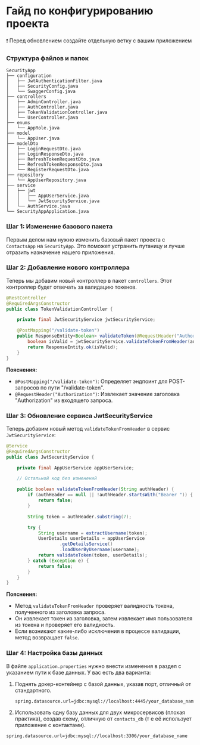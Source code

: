 # Гайд по конфигурированию проекта

❗️ Перед обновлением создайте отдельную ветку с вашим приложением

### Структура файлов и папок

```
SecurityApp
├── configuration
│   ├── JwtAuthenticationFilter.java
│   ├── SecurityConfig.java
│   └── SwaggerConfig.java
├── controllers
│   ├── AdminController.java
│   ├── AuthController.java
│   ├── TokenValidationController.java
│   └── UserController.java
├── enums
│   └── AppRole.java
├── model
│   └── AppUser.java
├── modelDto
│   ├── LoginRequestDto.java
│   ├── LoginResponseDto.java
│   ├── RefreshTokenRequestDto.java
│   ├── RefreshTokenResponseDto.java
│   └── RegisterRequestDto.java
├── repository
│   └── AppUserRepository.java
├── service
│   ├── jwt
│   │   ├── AppUserService.java
│   │   └── JwtSecurityService.java
│   └── AuthService.java
└── SecurityAppApplication.java
```

### Шаг 1: Изменение базового пакета

Первым делом нам нужно изменить базовый пакет проекта с `ContactsApp` на `SecurityApp`. Это поможет устранить путаницу и лучше отразить назначение нашего приложения.

### Шаг 2: Добавление нового контроллера

Теперь мы добавим новый контроллер в пакет `controllers`. Этот контроллер будет отвечать за валидацию токенов.

```java
@RestController
@RequiredArgsConstructor
public class TokenValidationController {

    private final JwtSecurityService jwtSecurityService;

    @PostMapping("/validate-token")
    public ResponseEntity<Boolean> validateToken(@RequestHeader("Authorization") String authHeader) {
        boolean isValid = jwtSecurityService.validateTokenFromHeader(authHeader);
        return ResponseEntity.ok(isValid);
    }
}
```

**Пояснения:**
- `@PostMapping("/validate-token")`: Определяет эндпоинт для POST-запросов по пути "/validate-token".
- `@RequestHeader("Authorization")`: Извлекает значение заголовка "Authorization" из входящего запроса.

### Шаг 3: Обновление сервиса JwtSecurityService

Теперь добавим новый метод `validateTokenFromHeader` в сервис `JwtSecurityService`:

```java
@Service
@RequiredArgsConstructor
public class JwtSecurityService {

    private final AppUserService appUserService;

    // Остальной код без изменений

    public boolean validateTokenFromHeader(String authHeader) {
        if (authHeader == null || !authHeader.startsWith("Bearer ")) {
            return false;
        }

        String token = authHeader.substring(7);

        try {
            String username = extractUsername(token);
            UserDetails userDetails = appUserService
                    .getDetailsService()
                    .loadUserByUsername(username);
            return validateToken(token, userDetails);
        } catch (Exception e) {
            return false;
        }
    }
}
```

**Пояснения:**
- Метод `validateTokenFromHeader` проверяет валидность токена, полученного из заголовка запроса.
- Он извлекает токен из заголовка, затем извлекает имя пользователя из токена и проверяет его валидность.
- Если возникают какие-либо исключения в процессе валидации, метод возвращает `false`.

### Шаг 4: Настройка базы данных

В файле `application.properties` нужно внести изменения в раздел с указанием пути к базе данных. У вас есть два варианта:

1. Поднять докер-контейнер с базой данных, указав порт, отличный от стандартного.
    ```
    spring.datasource.url=jdbc:mysql://localhost:4445/your_database_name
    ```
2. Использовать одну базу данных для двух микросервисов (плохая практика), создав схему, отличную от `contacts_db` (т е её использует приложение с контактами).

```
spring.datasource.url=jdbc:mysql://localhost:3306/your_database_name
```
